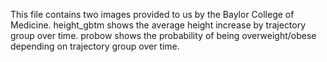 This file contains two images provided to us by the Baylor College of Medicine. height_gbtm shows the average height increase by trajectory group over time. probow shows the probability of being overweight/obese depending on trajectory group over time.